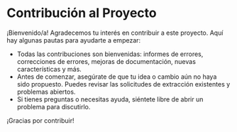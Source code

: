 # Contribución al Proyecto

¡Bienvenido/a! Agradecemos tu interés en contribuir a este proyecto. Aquí hay algunas pautas para ayudarte a empezar:

- Todas las contribuciones son bienvenidas: informes de errores, correcciones de errores, mejoras de documentación, nuevas características y más.
- Antes de comenzar, asegúrate de que tu idea o cambio aún no haya sido propuesto. Puedes revisar las solicitudes de extracción existentes y problemas abiertos.
- Si tienes preguntas o necesitas ayuda, siéntete libre de abrir un problema para discutirlo.

¡Gracias por contribuir!
